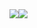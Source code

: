 <div style="display: flex; flex-direction: row;">
    <a href="https://github.com/Valinor13/github-readme-stats">
      <img style="max-width: 350px;" align="center" src="https://github-readme-stats.vercel.app/api?username=Valinor13&show_icons=true&theme=cobalt&hide=stars&repo=github-readme-stats" />
    </a>
    <a href="https://github.com/Valinor13/convoychat">
      <img align="center" src="https://github-readme-stats.vercel.app/api/top-langs/?username=Valinor13&langs_count=10&theme=cobalt&layout=compact&repo=convoychat" />
    </a>
</div>